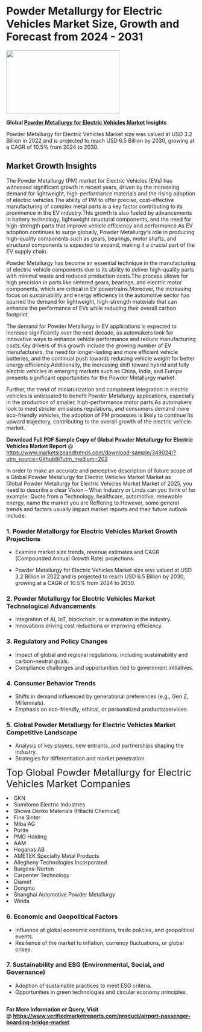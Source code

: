 <H1>Powder Metallurgy for Electric Vehicles Market Size, Growth and Forecast from 2024 - 2031</H1><img class="aligncenter size-medium wp-image-584254" src="https://thirdeyenews.in/wp-content/uploads/2024/09/Global-Market-Research-300x168.jpeg" alt="" width="300" height="168" /><p><strong>Global&nbsp;<a href="https://www.marketsizeandtrends.com/download-sample/349024/?utm_source=Github8j?utm_medium=202">Powder Metallurgy for Electric Vehicles Market</a> Insights</strong></p><p>Powder Metallurgy for Electric Vehicles Market size was valued at USD 3.2 Billion in 2022 and is projected to reach USD 6.5 Billion by 2030, growing at a CAGR of 10.5% from 2024 to 2030.</p><p><h2>Market Growth Insights</h2> <p>The Powder Metallurgy (PM) market for Electric Vehicles (EVs) has witnessed significant growth in recent years, driven by the increasing demand for lightweight, high-performance materials and the rising adoption of electric vehicles.The ability of PM to offer precise, cost-effective manufacturing of complex metal parts is a key factor contributing to its prominence in the EV industry.This growth is also fueled by advancements in battery technology, lightweight structural components, and the need for high-strength parts that improve vehicle efficiency and performance.As EV adoption continues to surge globally, Powder Metallurgy's role in producing high-quality components such as gears, bearings, motor shafts, and structural components is expected to expand, making it a crucial part of the EV supply chain.</p> <p>Powder Metallurgy has become an essential technique in the manufacturing of electric vehicle components due to its ability to deliver high-quality parts with minimal waste and reduced production costs.The process allows for high precision in parts like sintered gears, bearings, and electric motor components, which are critical in EV powertrains.Moreover, the increasing focus on sustainability and energy efficiency in the automotive sector has spurred the demand for lightweight, high-strength materials that can enhance the performance of EVs while reducing their overall carbon footprint.</p> <p>The demand for Powder Metallurgy in EV applications is expected to increase significantly over the next decade, as automakers look for innovative ways to enhance vehicle performance and reduce manufacturing costs.Key drivers of this growth include the growing number of EV manufacturers, the need for longer-lasting and more efficient vehicle batteries, and the continual push towards reducing vehicle weight for better energy efficiency.Additionally, the increasing shift toward hybrid and fully electric vehicles in emerging markets such as China, India, and Europe presents significant opportunities for the Powder Metallurgy market.</p> <p>Further, the trend of miniaturization and component integration in electric vehicles is anticipated to benefit Powder Metallurgy applications, especially in the production of smaller, high-performance motor parts.As automakers look to meet stricter emissions regulations, and consumers demand more eco-friendly vehicles, the adoption of PM processes is likely to continue its upward trajectory, contributing to the overall growth of the electric vehicle market.</p> <p><span class=""><strong>Download Full PDF Sample Copy of Global Powder Metallurgy for Electric Vehicles Market Report</strong> @ <a href="https://www.marketsizeandtrends.com/download-sample/349024/?utm_source=Github8j?utm_medium=202" target="_blank">https://www.marketsizeandtrends.com/download-sample/349024/?utm_source=Github8j?utm_medium=202</a></span></p><p>In order to make an accurate and perceptive description of future scope of a Global&nbsp;Powder Metallurgy for Electric Vehicles Market Market as Global&nbsp;Powder Metallurgy for Electric Vehicles Market Market of 2025, you need to describe a clear Vision &ndash; What Industry or Linda can you think of for example: Quote from a Technology, healthcare, automotive, renewable energy, name the market you are Reffering to.However, some general trends and factors usually impact market reports and their future outlook include:</p><h3>1.&nbsp;<strong>Powder Metallurgy for Electric Vehicles Market Growth Projections</strong></h3><ul><li>Examine market size trends, revenue estimates and CAGR (Compounded Annual Growth Rate) projections.</li><li><p>Powder Metallurgy for Electric Vehicles Market size was valued at USD 3.2 Billion in 2022 and is projected to reach USD 6.5 Billion by 2030, growing at a CAGR of 10.5% from 2024 to 2030.</p></li></ul><h3>2.&nbsp;<strong>Powder Metallurgy for Electric Vehicles Market Technological Advancements</strong></h3><ul><li>Integration of AI, IoT, blockchain, or automation in the industry.</li><li>Innovations driving cost reductions or improving efficiency.</li></ul><h3>3.&nbsp;<strong>Regulatory and Policy Changes</strong></h3><ul><li>Impact of global and regional regulations, including sustainability and carbon-neutral goals.</li><li>Compliance challenges and opportunities tied to government initiatives.</li></ul><h3>4.&nbsp;<strong>Consumer Behavior Trends</strong></h3><ul><li>Shifts in demand influenced by generational preferences (e.g., Gen Z, Millennials).</li><li>Emphasis on eco-friendly, ethical, or personalized products/services.</li></ul><h3>5.&nbsp;<strong>Global Powder Metallurgy for Electric Vehicles Market Competitive Landscape</strong></h3><ul><li>Analysis of key players, new entrants, and partnerships shaping the industry.</li><li>Strategies for differentiation and market penetration.</li></ul><p data-pm-slice="1 1 []"><span style="color: inherit; font-family: inherit; font-size: 25px;">Top Global Powder Metallurgy for Electric Vehicles Market Companies</span></p><div class="" data-test-id=""><p><li>GKN</li><li> Sumitomo Electric Industries</li><li> Showa Denko Materials (Hitachi Chemical)</li><li> Fine Sinter</li><li> Miba AG</li><li> Porite</li><li> PMG Holding</li><li> AAM</li><li> Hoganas AB</li><li> AMETEK Specialty Metal Products</li><li> Allegheny Technologies Incorporated</li><li> Burgess-Norton</li><li> Carpenter Technology</li><li> Diamet</li><li> Dongmu</li><li> Shanghai Automotive Powder Metallurgy</li><li> Weida</li></p></div><h3>6.&nbsp;<strong>Economic and Geopolitical Factors</strong></h3><ul><li>Influence of global economic conditions, trade policies, and geopolitical events.</li><li>Resilience of the market to inflation, currency fluctuations, or global crises.</li></ul><h3>7.&nbsp;<strong>Sustainability and ESG (Environmental, Social, and Governance)</strong></h3><ul><li>Adoption of sustainable practices to meet ESG criteria.</li><li>Opportunities in green technologies and circular economy principles.</li></ul><h2><strong style="font-size: 14px;">For More Information or Query, Visit @&nbsp;</strong><a style="background-color: #ffffff; font-size: 14px;" href="https://www.marketsizeandtrends.com/report/powder-metallurgy-for-electric-vehicles-market/" target="_blank">https://www.verifiedmarketreports.com/product/airport-passenger-boarding-bridge-market</a></h2>